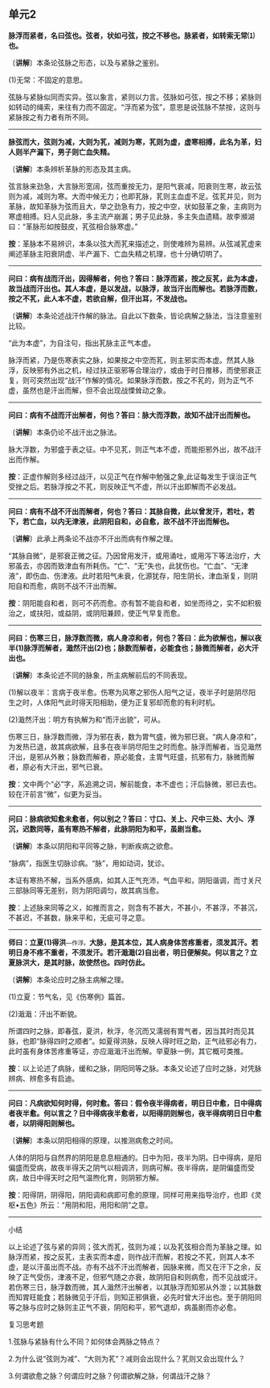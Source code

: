 ## 单元2

**脉浮而紧者，名曰弦也。弦者，状如弓弦，按之不移也。脉紧者，如转索无常⑴也。**

〔**讲解**〕本条论弦脉之形态，以及与紧脉之鉴别。

(1)无常：不固定的意思。

弦脉与紧脉似同而实异。弦以象言，紧则以力言。弦脉如弓弦，按之不移；紧脉则如转动的绳索，来往有力而不固定。“浮而紧为弦”，意思是说弦脉不禁按，这则与紧脉按之有力者有所不同。

------

**脉弦而大，弦则为减，大则为芤，减则为寒，芤则为虚，虚寒相搏，此名为革，妇人则半产漏下，男子则亡血失精。**

〔**讲解**〕本条辨析革脉的形态及其主病。

弦言脉来劲急，大言脉形宽阔，弦而重按无力，是阳气衰减，阳衰则生寒，故云弦则为减，减则为寒。大而中候无力；也即芤脉，芤则主血虚不足。弦芤并见，则为革脉，故知革脉为弦而且大，举之劲急有力，按之中空，状如鼓革之象，主病则为寒虚相搏。妇人见此脉，多主流产崩漏；男子见此脉，多主失血遗精。故李瀕湖曰：“革脉形如按鼓皮，芤弦相合脉寒虚。”

**按**：革脉本不易辨识，本条以弦大而芤来描述之，则使难辨为易辨。从弦减芤虚来阐述革脉主阳衰阴虚、半产漏下、亡血失精之机理，也十分确切明了。

------

**问曰：病有战而汗出，因得解者，何也？答曰：脉浮而紧，按之反芤，此为本虚，故当战而汗出也。其人本虚，是以发战，以脉浮，故当汗出而解也。若脉浮而数，按之不芤，此人本不虚，若欲自解，但汗出耳，不发战也。**

〔**讲解**〕本条论述战汗作解的脉法。自此以下数条，皆论病解之脉法，当注意鉴别比较。

“此为本虚”，为自注句，指出芤脉主正气本虚。

脉浮而紧，乃是伤寒表实之脉，如果按之中空而芤，则主邪实而本虚。然其人脉浮，反映邪有外出之机，经过扶正驱邪等合理治疗，或由于时日推移，而使邪衰正复，则可突然出现“战汗”作解的情况。如果脉浮而数，按之不芤的，则为正气不虚，虽然也是汗出而解，但不会出现战慄耸动之象。

------

**问曰：病有不战而汗出解者，何也？答曰：脉大而浮数，故知不战汗出而解也。**

〔**讲解**〕本条仍论不战汗出之脉法。

脉大浮数，为邪盛于表之征。中不见芤，则正气本不虚，而能拒邪外出，故不战汗出而作解。

**按**：正虚作解则多经过战汗，以见正气在作解中勉强之象,此证每发生于误治正气受挫之后。若脉浮按之不芤，则反映正气不虚，所以汗出即解而不必发战。

------

**问曰：病有不战不汗出而解者，何也？答曰：其脉自微，此以曾发汗，若吐，若下，若亡血，以内无津液，此阴阳自和，必自愈，故不战不汗出而解也。**

〔**讲解**〕此承上两条论不战亦不汗出而病有作解之理。

“其脉自微”，是邪衰正微之征。乃因曾用发汗，或用涌吐，或用泻下等法治疗，大邪虽去，亦因而致津血有所耗伤。“亡”、“无”失也，此犹伤也。“亡血”、“无津液”，即伤血、伤津液。此时若阳气未衰，化源犹存，阳生阴长，津血渐复，则阴阳自和而愈，病则不战不汗出而解。

**按**：阴阳能自和者，则可不药而愈。亦有暂不能自和者，如坐而待之，实不如积极治之，或扶阳，或益阴，或阴阳兼顾，使正气早复而愈。

------

**问曰：伤寒三日，脉浮数而微，病人身凉和者，何也？答曰：此为欲解也，解以夜半(1)脉浮而解者，濈然汗出(2)也；脉数而解者，必能食也；脉微而解者，必大汗出也。**

〔**讲解**〕本条论述不同的脉象，所主病解前后的不同表现。

(1)解以夜半：言病于夜半愈。伤寒为风寒之邪伤人阳气之证，夜半子时是阴尽阳生之时，人体阳气此时得天阳相助，便为正复邪却而愈的有利时机。

(2)濈然汗出：明方有执解为和“而汗出貌”，可从。

伤寒三日，脉浮数而微，浮为邪在表，数为胃气盛，微为邪巳衰。“病人身凉和”，为发热已退，故其病欲解，且多在夜半阴尽阳生之时而愈。脉浮而解者，当见濈然汗出，是邪从外散；脉数而解者，原必能食，主胃气旺盛，抗邪有力，脉微而解者，原必有大汗出，邪气已衰。

**按**：文中两个“必”字，系追溯之词，解前能食，本不虚也；汗后脉微，邪已去也。较在汗前言“微”，似更为妥当。

------

**问曰：脉病欲知愈未愈者，何以别之？答曰：寸口、关上、尺中三处、大小、浮沉，迟数同等，虽有寒热不解者，此脉阴阳为和平，虽剧当愈。**

〔**讲解**〕本条以阴阳和平同等之脉，判断疾病之欲愈。

“脉病”，指医生切脉诊病。“脉”，用如动词，犹诊。

本证有寒热不解，当系外感病，如其人正气充沛，气血平和，阴阳谐调，而寸关尺三部脉同等无差别，则为阴阳调匀，故其病当愈。

**按**：上述脉来同等之义，如推而言之，则含有不甚大，不甚小，不甚浮，不甚沉，不甚迟，不甚数，脉来平和，无疵可寻之意。

------

**师曰：立夏(1)得洪**<small>—作浮。</small>**大脉，是其本位，其人病身体苦疼重者，须发其汗。若明日身不疼不重者，不须发汗。若汗濈濈(2)自出者，明日便解矣。何以言之？立夏脉洪大，是其时脉，故使然也。四时仿此。**

〔**讲解**〕本条论应时之脉主病解之理。

(1)立夏：节气名，见《伤寒例》篇首。

(2)濈濈：汗出不断貌。

所谓四时之脉，即春弦，夏洪，秋浮，冬沉而又濡弱有胃气者，因当其时而见其脉，也即“脉得四时之顺者”。如夏得洪脉，反映人得时旺之助，正气祛邪必有力，此时虽有身体苦疼重等证，亦应濈濈汗出而解。举夏脉一例，其它概可类推。

**按**：以上论述了病脉，缓和之脉，阴阳同等之脉。本条又论述了应时之脉，对凭脉辨病、辨愈多有启迪。

------

**问曰：凡病欲知何时得，何时愈。答曰：假令夜半得病者，明日日中愈，日中得病者夜半愈。何以言之？日中得病夜半愈者，以阳得阴则解也，夜半得病明日日中愈者，以阴得阳则解也。**

〔**讲解**〕本条以阴阳相得的原理，以推测病愈之时间。

人体的阴阳与自然界的阴阳是息息相通的。日中为阳，夜半为阴。日中得病，是阳偏盛而受病，故夜半得天之阴气以相调济，则病可解。夜半得病，是阴偏盛而受病，故日中得天时之阳气温煦化育，则阴邪方解。

**按**：阳得阴，阴得阳，阴阳调和病即可愈的原理，同样可用来指导治疗，也即《灵枢•五色》所云：“用阴和阳，用阳和阴”之意。

------

小结

以上论述了弦与紧的异同；弦大而芤，弦则为减；以及芤弦相合而为革脉之理。如脉浮而紧，按之反芤，主表实而本虚，则作战汗而解，若按之不芤，则其人本不虚，是以汗虽出而不战。亦有不战不汗出而解者，因脉来微，而又在汗下之余，反映了正气受伤，津液不足，但邪气随之亦衰，故阴阳自和则病愈，而不见战或汗。若伤寒三日，脉浮数而微，其人濈然汗出解者，以其脉浮而知邪从外泄；以其脉数而知胃旺能食；若脉微见于汗后，则知正邪俱衰，必先时曾大汗出也。至于阴阳同等之脉与应时之脉则主正气不衰，阴阳和平，邪气退却，病虽剧而亦必愈。

复习思考题

1.弦脉与紧脉有什么不同？如何体会两脉之特点？

2.为什么说“弦则为减”、“大则为芤”？减则会出现什么？芤则又会出现什么？

3.何谓欲愈之脉？何谓应时之脉？何谓欲解之脉，何谓战汗之脉？
